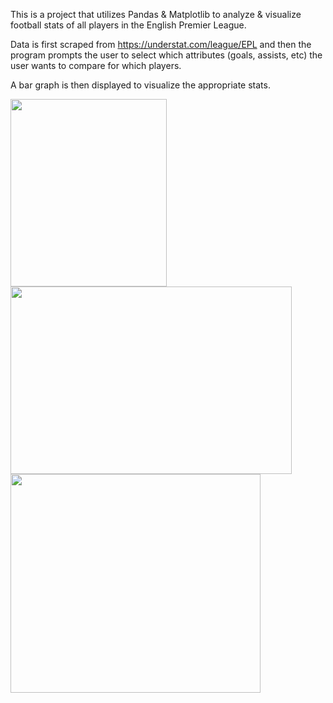 This is a project that utilizes Pandas & Matplotlib to analyze & visualize football stats of all players in the English Premier League.

Data is first scraped from https://understat.com/league/EPL and then the program prompts the user to select which attributes (goals, assists, etc) the user wants to compare for which players.

A bar graph is then displayed to visualize the appropriate stats.

<img src="https://user-images.githubusercontent.com/97373046/211410158-93d1db91-90f4-4159-bcd3-b388cac5450c.png" width="250" height="300">
<img src="https://user-images.githubusercontent.com/97373046/211410369-f594a525-4cc7-4502-8f14-6e05e3cb4ec6.png" width="450" height="300">
<img src="https://user-images.githubusercontent.com/97373046/211410060-3e7da2f3-65cf-4da9-a2bf-508fb4bdbd9d.png" width="400" height="350">
